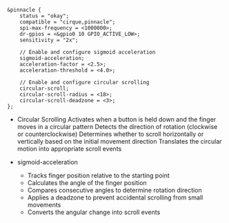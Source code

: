 ```
&pinnacle {
    status = "okay";
    compatible = "cirque,pinnacle";
    spi-max-frequency = <1000000>;
    dr-gpios = <&gpio0 10 GPIO_ACTIVE_LOW>;
    sensitivity = "2x";
    
    // Enable and configure sigmoid acceleration
    sigmoid-acceleration;
    acceleration-factor = <2.5>;
    acceleration-threshold = <4.0>;
    
    // Enable and configure circular scrolling
    circular-scroll;
    circular-scroll-radius = <18>;
    circular-scroll-deadzone = <3>;
};
```

- Circular Scrolling
    Activates when a button is held down and the finger moves in a circular pattern
    Detects the direction of rotation (clockwise or counterclockwise)
    Determines whether to scroll horizontally or vertically based on the initial movement direction
    Translates the circular motion into appropriate scroll events

- sigmoid-acceleration
    - Tracks finger position relative to the starting point
    - Calculates the angle of the finger position
    - Compares consecutive angles to determine rotation direction
    - Applies a deadzone to prevent accidental scrolling from small movements
    - Converts the angular change into scroll events